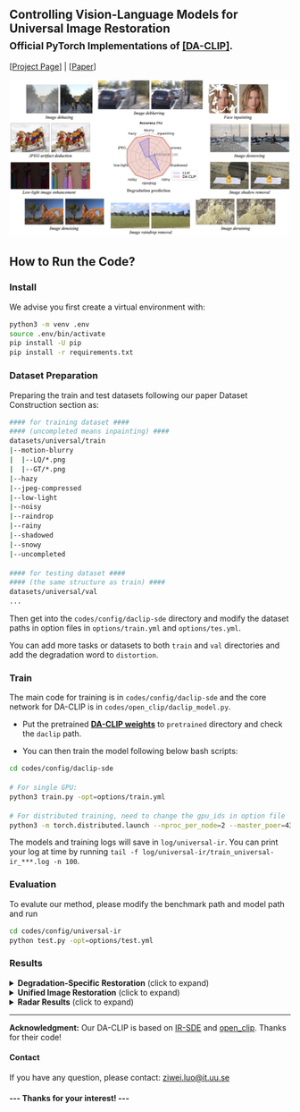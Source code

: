 
## Controlling Vision-Language Models for Universal Image Restoration <br><sub>Official PyTorch Implementations of [[DA-CLIP]](). </sub>

[[Project Page](https://algolzw.github.io/daclip-uir/index.html)] | [[Paper]()]

![daclip](figs/teaser.jpg)


## How to Run the Code?

### Install

We advise you first create a virtual environment with:

```bash
python3 -m venv .env
source .env/bin/activate
pip install -U pip
pip install -r requirements.txt

```


### Dataset Preparation

Preparing the train and test datasets following our paper Dataset Construction section as:

```bash
#### for training dataset ####
#### (uncompleted means inpainting) ####
datasets/universal/train
|--motion-blurry
|  |--LQ/*.png
|  |--GT/*.png
|--hazy
|--jpeg-compressed
|--low-light
|--noisy
|--raindrop
|--rainy
|--shadowed
|--snowy
|--uncompleted

#### for testing dataset ####
#### (the same structure as train) ####
datasets/universal/val
...

```

Then get into the `codes/config/daclip-sde` directory and modify the dataset paths in option files in `options/train.yml` and `options/tes.yml`. 

You can add more tasks or datasets to both `train` and `val` directories and add the degradation word to `distortion`.


### Train
The main code for training is in `codes/config/daclip-sde` and the core network for DA-CLIP is in `codes/open_clip/daclip_model.py`.

* Put the pretrained [**DA-CLIP weights**](https://drive.google.com/file/d/1A6u4CaVrcpcZckGUNzEXqMF8x_JXsZdX/view?usp=sharing) to `pretrained` directory and check the `daclip` path.

* You can then train the model following below bash scripts:

```bash
cd codes/config/daclip-sde

# For single GPU:
python3 train.py -opt=options/train.yml

# For distributed training, need to change the gpu_ids in option file
python3 -m torch.distributed.launch --nproc_per_node=2 --master_poer=4321 train.py -opt=options/train.yml --launcher pytorch
```

The models and training logs will save in `log/universal-ir`. 
You can print your log at time by running `tail -f log/universal-ir/train_universal-ir_***.log -n 100`.

### Evaluation
To evalute our method, please modify the benchmark path and model path and run

```bash
cd codes/config/universal-ir
python test.py -opt=options/test.yml
```

### Results

<details>
<summary><strong>Degradation-Specific Restoration</strong> (click to expand) </summary>
![daclip](figs/results_single.jpg)
</details>

<details>
<summary><strong>Unified Image Restoration</strong> (click to expand) </summary>
![daclip](figs/results-UIR.jpg)
</details>

<details>
<summary><strong>Radar Results</strong> (click to expand) </summary>
![daclip](figs/UIR_results_radar.jpg)
</details>

---

**Acknowledgment:** Our DA-CLIP is based on [IR-SDE](https://github.com/Algolzw/image-restoration-sde) and [open_clip](https://github.com/mlfoundations/open_clip). Thanks for their code!

#### Contact
If you have any question, please contact: ziwei.luo@it.uu.se



#### --- Thanks for your interest! --- ####
<!--![visitors](https://visitor-badge.laobi.icu/badge?page_id=Algolzw/daclip-uir)-->

